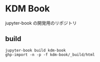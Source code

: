 ﻿# KDM Book

jupyter-book の開発用のリポジトリ

## build

```
jupyter-book build kdm-book
ghp-import -n -p -f kdm-book/_build/html
```
